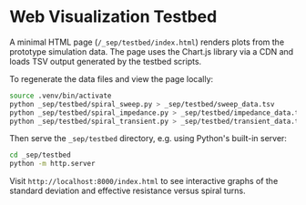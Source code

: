 # Web Visualization Testbed

A minimal HTML page (`/_sep/testbed/index.html`) renders plots from the
prototype simulation data. The page uses the Chart.js library via a CDN
and loads TSV output generated by the testbed scripts.

To regenerate the data files and view the page locally:

```bash
source .venv/bin/activate
python _sep/testbed/spiral_sweep.py > _sep/testbed/sweep_data.tsv
python _sep/testbed/spiral_impedance.py > _sep/testbed/impedance_data.tsv
python _sep/testbed/spiral_transient.py > _sep/testbed/transient_data.tsv
```

Then serve the `_sep/testbed` directory, e.g. using Python's built-in server:

```bash
cd _sep/testbed
python -m http.server
```

Visit `http://localhost:8000/index.html` to see interactive graphs of the
standard deviation and effective resistance versus spiral turns.

